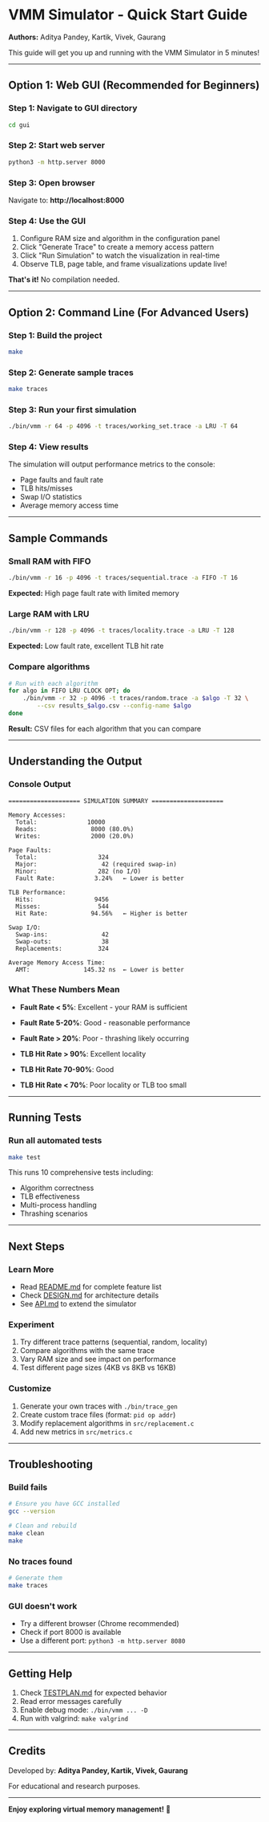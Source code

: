 # VMM Simulator - Quick Start Guide

**Authors:** Aditya Pandey, Kartik, Vivek, Gaurang

This guide will get you up and running with the VMM Simulator in 5 minutes!

---

## Option 1: Web GUI (Recommended for Beginners)

### Step 1: Navigate to GUI directory
```bash
cd gui
```

### Step 2: Start web server
```bash
python3 -m http.server 8000
```

### Step 3: Open browser
Navigate to: **http://localhost:8000**

### Step 4: Use the GUI
1. Configure RAM size and algorithm in the configuration panel
2. Click "Generate Trace" to create a memory access pattern
3. Click "Run Simulation" to watch the visualization in real-time
4. Observe TLB, page table, and frame visualizations update live!

**That's it!** No compilation needed.

---

## Option 2: Command Line (For Advanced Users)

### Step 1: Build the project
```bash
make
```

### Step 2: Generate sample traces
```bash
make traces
```

### Step 3: Run your first simulation
```bash
./bin/vmm -r 64 -p 4096 -t traces/working_set.trace -a LRU -T 64
```

### Step 4: View results
The simulation will output performance metrics to the console:
- Page faults and fault rate
- TLB hits/misses
- Swap I/O statistics
- Average memory access time

---

## Sample Commands

### Small RAM with FIFO
```bash
./bin/vmm -r 16 -p 4096 -t traces/sequential.trace -a FIFO -T 16
```
**Expected:** High page fault rate with limited memory

### Large RAM with LRU
```bash
./bin/vmm -r 128 -p 4096 -t traces/locality.trace -a LRU -T 128
```
**Expected:** Low fault rate, excellent TLB hit rate

### Compare algorithms
```bash
# Run with each algorithm
for algo in FIFO LRU CLOCK OPT; do
    ./bin/vmm -r 32 -p 4096 -t traces/random.trace -a $algo -T 32 \
        --csv results_$algo.csv --config-name $algo
done
```
**Result:** CSV files for each algorithm that you can compare

---

## Understanding the Output

### Console Output
```
==================== SIMULATION SUMMARY ====================

Memory Accesses:
  Total:              10000
  Reads:               8000 (80.0%)
  Writes:              2000 (20.0%)

Page Faults:
  Total:                 324
  Major:                  42 (required swap-in)
  Minor:                 282 (no I/O)
  Fault Rate:           3.24%   ← Lower is better

TLB Performance:
  Hits:                 9456
  Misses:                544
  Hit Rate:            94.56%   ← Higher is better

Swap I/O:
  Swap-ins:               42
  Swap-outs:              38
  Replacements:          324

Average Memory Access Time:
  AMT:               145.32 ns  ← Lower is better
```

### What These Numbers Mean

- **Fault Rate < 5%**: Excellent - your RAM is sufficient
- **Fault Rate 5-20%**: Good - reasonable performance
- **Fault Rate > 20%**: Poor - thrashing likely occurring

- **TLB Hit Rate > 90%**: Excellent locality
- **TLB Hit Rate 70-90%**: Good
- **TLB Hit Rate < 70%**: Poor locality or TLB too small

---

## Running Tests

### Run all automated tests
```bash
make test
```

This runs 10 comprehensive tests including:
- Algorithm correctness
- TLB effectiveness
- Multi-process handling
- Thrashing scenarios

---

## Next Steps

### Learn More
- Read [README.md](README.md) for complete feature list
- Check [DESIGN.md](docs/DESIGN.md) for architecture details
- See [API.md](docs/API.md) to extend the simulator

### Experiment
1. Try different trace patterns (sequential, random, locality)
2. Compare algorithms with the same trace
3. Vary RAM size and see impact on performance
4. Test different page sizes (4KB vs 8KB vs 16KB)

### Customize
1. Generate your own traces with `./bin/trace_gen`
2. Create custom trace files (format: `pid op addr`)
3. Modify replacement algorithms in `src/replacement.c`
4. Add new metrics in `src/metrics.c`

---

## Troubleshooting

### Build fails
```bash
# Ensure you have GCC installed
gcc --version

# Clean and rebuild
make clean
make
```

### No traces found
```bash
# Generate them
make traces
```

### GUI doesn't work
- Try a different browser (Chrome recommended)
- Check if port 8000 is available
- Use a different port: `python3 -m http.server 8080`

---

## Getting Help

1. Check [TESTPLAN.md](docs/TESTPLAN.md) for expected behavior
2. Read error messages carefully
3. Enable debug mode: `./bin/vmm ... -D`
4. Run with valgrind: `make valgrind`

---

## Credits

Developed by: **Aditya Pandey, Kartik, Vivek, Gaurang**

For educational and research purposes.

---

**Enjoy exploring virtual memory management!** 🎉

